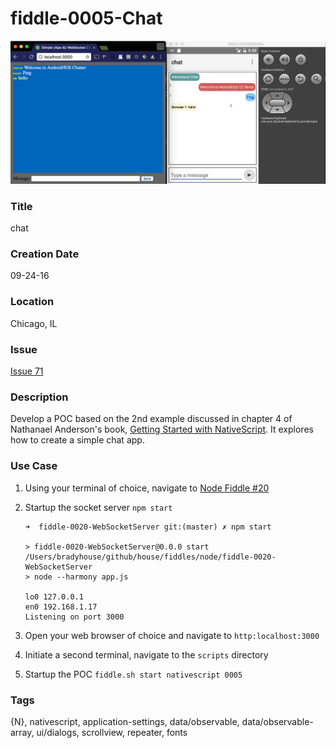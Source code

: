 fiddle-0005-Chat
======

![Screenshot](screenshot.png)


### Title

chat


### Creation Date

09-24-16


### Location

Chicago, IL


### Issue

[Issue 71](https://github.com/bradyhouse/house/issues/71)


### Description

Develop a POC based on the 2nd example discussed in chapter 4 of Nathanael Anderson's book,  [Getting Started with NativeScript](https://amzn.com/178588865X).  It explores how to create a simple chat app.


### Use Case

1.  Using your terminal of choice, navigate to [Node Fiddle #20](../node/fiddle-0020-WebSocketServer)
2.  Startup the socket server `npm start`

        ➜  fiddle-0020-WebSocketServer git:(master) ✗ npm start
        
        > fiddle-0020-WebSocketServer@0.0.0 start /Users/bradyhouse/github/house/fiddles/node/fiddle-0020-WebSocketServer
        > node --harmony app.js
        
        lo0 127.0.0.1
        en0 192.168.1.17
        Listening on port 3000

3.  Open your web browser of choice and navigate to `http:localhost:3000`
4.  Initiate a second terminal, navigate to the `scripts` directory
5.  Startup the POC `fiddle.sh start nativescript 0005`


### Tags

{N}, nativescript, application-settings, data/observable, data/observable-array, ui/dialogs, scrollview, repeater, fonts
